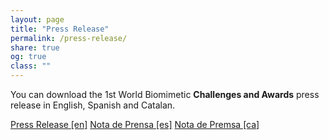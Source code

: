 ```yaml
---
layout: page
title: "Press Release" 
permalink: /press-release/
share: true
og: true
class: ""
---
```


<p>You can download the 1st <span class="highlight">World Biomimetic <strong>Challenges and Awards</strong></span> press release in English, Spanish and Catalan.</p>

<p class="text-center"><a href="/assets/pdf/en-press-release-wbcha.jpg.pdf" class="btn btn-md" download="Press Release World Biomimetic Challenges and Awards [en]">Press Release [en]</a> <a href="/assets/pdf/es-nota-de-prensa-wbcha.jpg.pdf" class="btn btn-md" download="Nota de Prensa World Biomimetic Challenges and Awards [es]">Nota de Prensa [es]</a> <a href="/assets/pdf/ca-nota-de-premsa-wbcha.jpg.pdf" class="btn btn-md" download="Nota de Premsa World Biomimetic Challenges and Awards [ca]">Nota de Premsa [ca]</a></p>
